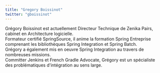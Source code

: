 ```yaml
---
title: "Gregory Boissinot"
twitter: "gboissinot"
---
```


Grégory Boissinot est actuellement Directeur Technique de Zenika Pairs,
cabinet en Architecture logicielle.  
Formateur certifié SpringSource, il anime la formation Spring Entreprise
comprenant les bibliothèques Spring Integration et Spring Batch.  
Grégory a également mis en oeuvre Spring Integration au travers de
nombreuses missions.  
Committer Jenkins et French Gradle Advocate, Grégory est un spécialiste
des problématiques d'intégration au sens large.

